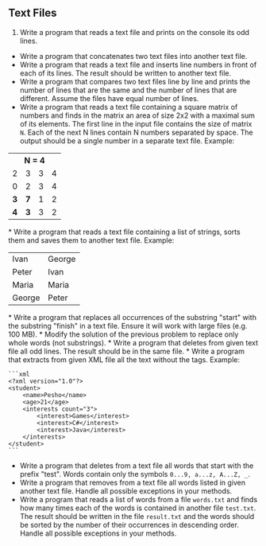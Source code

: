 ## Text Files

1. Write a program that reads a text file and prints on the console its odd lines.
* Write a program that concatenates two text files into another text file.
* Write a program that reads a text file and inserts line numbers in front of each of its lines. The result should be written to another text file.
* Write a program that compares two text files line by line and prints the number of lines that are the same and the number of lines that are different. Assume the files have equal number of lines.
* Write a program that reads a text file containing a square matrix of numbers and finds in the matrix an area of size 2x2 with a maximal sum of its elements. The first line in the input file contains the size of matrix `N`. Each of the next N lines contain N numbers separated by space. The output should be a single number in a separate text file. Example:
<table>
    <tr>
        <th colspan="4">N = 4</th>
    </tr>
    <tr>
        <td>2</td>
        <td>3</td>
        <td>3</td>
        <td>4</td>
    </tr>
    <tr>
        <td>0</td>
        <td>2</td>
        <td>3</td>
        <td>4</td>
    </tr>
    <tr>
        <td><strong>3</strong></td>
        <td><strong>7</strong></td>
        <td>1</td>
        <td>2</td>
    </tr>
    <tr>
        <td><strong>4</strong></td>
        <td><strong>3</strong></td>
        <td>3</td>
        <td>2</td>
    </tr>
</table>
* Write a program that reads a text file containing a list of strings, sorts them and saves them to another text file. Example:
<table>
    <tr>
        <td>Ivan</td>
        <td>George</td>
    </tr>
    <tr>
        <td>Peter</td>
        <td>Ivan</td>
    </tr>
    <tr>
        <td>Maria</td>
        <td>Maria</td>
    </tr>
    <tr>
        <td>George</td>
        <td>Peter</td>
    </tr>
</table>
* Write a program that replaces all occurrences of the substring "start" with the substring "finish" in a text file. Ensure it will work with large files (e.g. 100 MB).
* Modify the solution of the previous problem to replace only whole words (not substrings).
* Write a program that deletes from given text file all odd lines. The result should be in the same file.
* Write a program that extracts from given XML file all the text without the tags. Example:
    
    ```xml
    <?xml version="1.0"?>
    <student>
        <name>Pesho</name>
        <age>21</age>
        <interests count="3">
            <interest>Games</interest>
            <interest>C#</interest>
            <interest>Java</interest>
        </interests>
    </student>
    ```
* Write a program that deletes from a text file all words that start with the prefix "test". Words contain only the symbols `0...9, a...z, A...Z, _`.
* Write a program that removes from a text file all words listed in given another text file. Handle all possible exceptions in your methods.
* Write a program that reads a list of words from a file `words.txt` and finds how many times each of the words is contained in another file `test.txt`. The result should be written in the file `result.txt` and the words should be sorted by the number of their occurrences in descending order. Handle all possible exceptions in your methods.